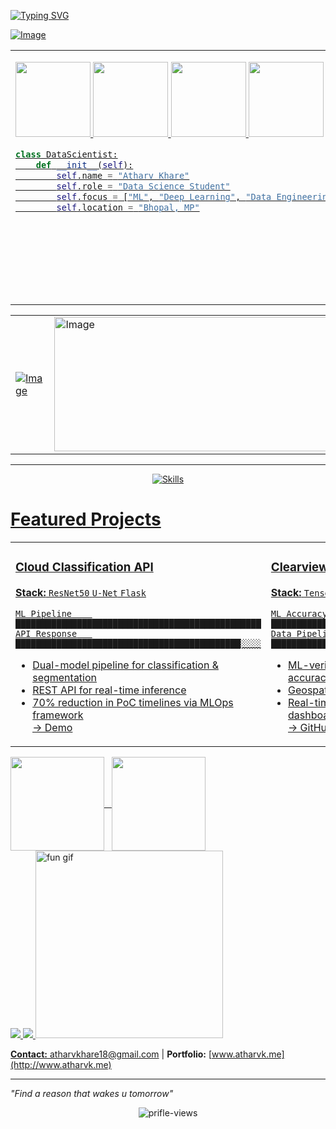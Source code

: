 <!-- Animated Header -->

<a href="https://git.io/typing-svg"><img src="https://readme-typing-svg.demolab.com?font=Syne&weight=800&size=60&duration=2000&pause=1000&color=D5F7C7&repeat=false&width=1135&height=100&lines=Welcome+to+my+profile" alt="Typing SVG" />

![Image](https://github.com/user-attachments/assets/b79b629d-6c8f-418f-b890-5664475ec8e0)



<table>
<tr>
<td width="70%" valign="top">

<a href="https://atharvk.me"><img width="120" src="https://img.shields.io/badge/-Portfolio-fff?style=for-the-badge&logo=firefox&logoColor=000" /></a> <span> </span>
<a href="https://x.com/@1mystic4u"><img width="120" src="https://img.shields.io/badge/-Twitter-000?style=for-the-badge&logo=x&logoColor=fff" /></a>
<a href="https://discord.com/users/1mystic"><img width="120" src="https://img.shields.io/badge/-Discord-000?style=for-the-badge&logo=discord&logoColor=fff" /></a>
<a href="https://www.linkedin.com/in/atharvkhare"><img width="120" src="https://img.shields.io/badge/-LinkedIn-000?style=for-the-badge&logo=linkedin&logoColor=fff" /></a>
```python
class DataScientist:
    def __init__(self):
        self.name = "Atharv Khare"
        self.role = "Data Science Student"
        self.focus = ["ML", "Deep Learning", "Data Engineering"]
        self.location = "Bhopal, MP"
```

</td>
<td width="30%" valign="center" align="right">

<img src="https://cdn.filestackcontent.com/efbSR18hT5uRKuo0zoMA" width="400" alt="coding">

</td>
</tr>
</table>

<table>
  <tr>
    <td width="30%" valign="center">
      <img src="https://github.com/user-attachments/assets/0f5cec7a-c20c-4a6a-91c9-b2d8ca537aeb" alt="Image" />
    </td>
    <td width="70%" valign="center">
      <img width="1005" height="215" alt="Image" src="https://github.com/user-attachments/assets/4fcb7af3-09d2-497c-b3ea-da92e5a038c5" />
    </td>
  </tr>
</table>

---
<p align=center>
  <img src="https://skillicons.dev/icons?i=python,java,js,html,css,flask,fastapi,react,vue,git,vscode,mysql,postgresql,jupyter" alt="Skills" />
</p>

# Featured Projects

<table>
<tr>
<td width="33%" valign="top">

### Cloud Classification API
**Stack:** `ResNet50` `U-Net` `Flask`  
```
ML Pipeline    ████████████████████████████████████████████████
API Response   ████████████████████████████████████████████░░░░
```
- Dual-model pipeline for classification & segmentation  
- REST API for real-time inference  
- 70% reduction in PoC timelines via MLOps framework  
[→ Demo](https://colab.research.google.com/drive/1jH4dWTeDyHtxyuzL9X8FvEHOdNl6Zcys)

</td>
<td width="33%" valign="top">

### Clearview Platform
**Stack:** `TensorFlow` `React` `Leaflet`  
```
ML Accuracy    ███████████████████████████████████████████░░░░░
Data Pipeline  ████████████████████████████████████████████████
```
- ML-verified pollution reporting with 87% accuracy  
- Geospatial mapping + biodiversity tracking  
- Real-time submissions & visualization dashboards  
[→ GitHub](https://github.com/1mystic/clearview)

</td>
<td width="33%" valign="top">

### Wixplorer Quiz App
**Stack:** `Flask` `Vue.js` `Redis` `Celery`  
```
Performance    ████████████████████████████████████████░░░░░░░░
Scalability    ████████████████████████████████████████████████
```
- 40% performance boost via Redis caching  
- JWT authentication + task queue optimization  
- Mobile-first responsive architecture  
[→ GitHub](https://github.com/1mystic/wixplore)

</td>
</tr>
</table>

<!-- GitHub Stats -->
<div style="display: flex; align-items: center;">
  <img src="https://github-readme-stats.vercel.app/api?username=1mystic&show_icons=true&theme=dracula" height="150" />
  &nbsp;&nbsp;&nbsp;
  <img src="https://github-readme-stats.vercel.app/api/top-langs/?username=1mystic&theme=dracula&layout=compact" height="150" />
</div>

<!-- Streak Stats -->
<img src="https://github-readme-streak-stats.herokuapp.com/?user=1mystic&theme=shadow-purple&hide_border=true" />

<!-- Activity Graph -->
<img src="https://github-readme-activity-graph.vercel.app/graph?username=1mystic&bg_color=0d1117&color=fb8c00&line=ebbe0b&point=ffffff&area=true&hide_border=true" />

<img src="https://t.bkit.co/w_66bb7ae98af2f.gif" width="300" alt="fun gif" />

**Contact:** [atharvkhare18@gmail.com](mailto:atharvkhare18@gmail.com) | **Portfolio:** [www.atharvk.me](http://www.atharvk.me)

---

*"Find a reason that wakes u tomorrow"*

</div>
<p align="center"> <img src="https://komarev.com/ghpvc/?username=1mystic&label=Profile%20views&color=0e75b6&style=flat" alt="prifle-views" /> </p>

